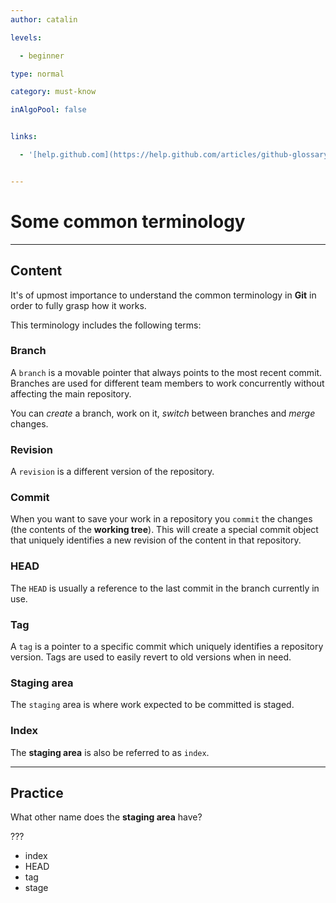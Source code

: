 ```yaml
---
author: catalin

levels:

  - beginner

type: normal

category: must-know

inAlgoPool: false


links:

  - '[help.github.com](https://help.github.com/articles/github-glossary/){website}'


---
```


# Some common terminology

---
## Content

It's of upmost importance to understand the common terminology in **Git** in order to fully grasp how it works.

This terminology includes the following terms:

### Branch
A `branch` is a movable pointer that always points to the most recent commit. Branches are used for different team members to work concurrently without affecting the main repository.

You can *create* a branch, work on it, *switch* between branches and *merge* changes.

### Revision

A `revision` is a different version of the repository.
### Commit

When you want to save your work in a repository you `commit` the changes (the contents of the **working tree**). This will create a special commit object that uniquely identifies a new revision of the content in that repository.

### HEAD

The `HEAD` is usually a reference to the last commit in the branch currently in use.


### Tag

A `tag` is a pointer to a specific commit which uniquely identifies a repository version. Tags are used to easily revert to old versions when in need.

### Staging area

The `staging` area is where work expected to be committed is staged.
### Index

The **staging area** is also be referred to as `index`.

---
## Practice

What other name does the **staging area** have?

???


* index
* HEAD
* tag
* stage

